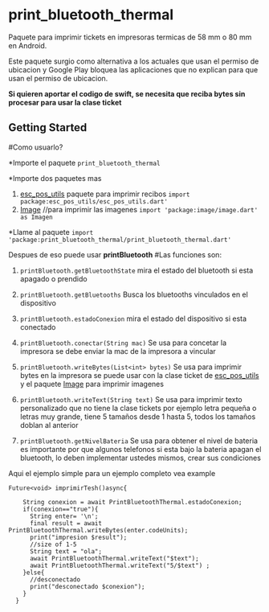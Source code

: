 # print_bluetooth_thermal

Paquete para imprimir tickets en impresoras termicas de 58 mm o 80 mm en Android.

Este paquete surgio como alternativa a los actuales que usan el permiso de ubicacion y Google Play
bloquea las aplicaciones que no explican para que usan el permiso de ubicacion.

**Si quieren aportar el codigo de swift, se necesita que reciba bytes sin procesar para usar la clase ticket**

## Getting Started

#Como usuarlo?

*Importe el paquete `print_bluetooth_thermal`

*Importe dos paquetes mas

1. [esc_pos_utils](https://pub.dev/packages/esc_pos_utils) paquete para imprimir recibos `import package:esc_pos_utils/esc_pos_utils.dart'`
2. [Image](https://pub.dev/packages/image) //para imprimir las imagenes `import 'package:image/image.dart' as Imagen`

*Llame al paquete  `import 'package:print_bluetooth_thermal/print_bluetooth_thermal.dart'`

Despues de eso puede usar **printBluetooth**
#Las funciones son:

1. `printBluetooth.getBluetoothState` mira el estado del bluetooth si esta apagado o prendido

2. `printBluetooth.getBluetooths` Busca los bluetooths vinculados en el dispositivo

3. `printBluetooth.estadoConexion` mira el estado del dispositivo si esta conectado

4. `printBluetooth.conectar(String mac)` Se usa para concetar la impresora se debe enviar la mac de la impresora a vincular

5. `printBluetooth.writeBytes(List<int> bytes)` Se usa para imprimir bytes en la impresora se puede usar con la clase ticket de [esc_pos_utils](https://pub.dev/packages/esc_pos_utils) y el paquete [Image](https://pub.dev/packages/image) para imprimir imagenes

6. `printBluetooth.writeText(String text)` Se usa para imprimir texto personalizado que no tiene la clase tickets por ejemplo letra pequeña o letras muy grande, tiene 5 tamaños desde 1 hasta 5, todos los tamaños doblan al anterior

7. `printBluetooth.getNivelBateria` Se usa para obtener el nivel de bateria es importante por que algunos telefonos si esta bajo la bateria apagan el bluetooth, lo deben implementar ustedes mismos, crear sus condiciones

Aqui el ejemplo simple para un ejemplo completo vea example

```
Future<void> imprimirTesh()async{

    String conexion = await PrintBluetoothThermal.estadoConexion;
    if(conexion=="true"){
      String enter= '\n';
      final result = await PrintBluetoothThermal.writeBytes(enter.codeUnits);
      print("impresion $result");
      //size of 1-5
      String text = "ola";
      await PrintBluetoothThermal.writeText("$text");
      await PrintBluetoothThermal.writeText("5/$text") ;
    }else{
      //desconectado
      print("desconectado $conexion");
    }
  }
```



